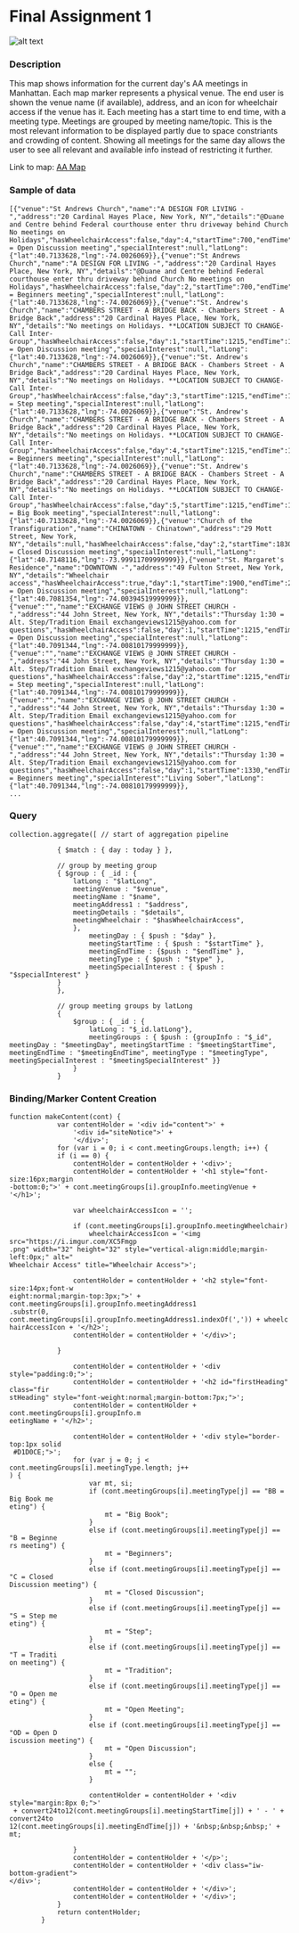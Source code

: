# Final Assignment 1

![alt text](https://raw.githubusercontent.com/noalarms/data-structures/master/final1/map1.png "AA map")

### Description
This map shows information for the current day's AA meetings in Manhattan.  Each map marker represents a physical venue. The end user is shown the venue name (if available), address, and an icon for wheelchair access if the venue has it.  Each meeting has a start time to end time, with a meeting type. Meetings are grouped by meeting name/topic. This is the most relevant information to be displayed partly due to space constriants and crowding of content. Showing all meetings for the same day allows the user to see all relevant and available info instead of restricting it further.

Link to map: [AA Map](http://ec2-54-165-90-63.compute-1.amazonaws.com:3000/aa)

### Sample of data

	[{"venue":"St Andrews Church","name":"A DESIGN FOR LIVING -","address":"20 Cardinal Hayes Place, New York, NY","details":"@Duane and Centre behind Federal courthouse enter thru driveway behind Church No meetings on Holidays","hasWheelchairAccess":false,"day":4,"startTime":700,"endTime":800,"type":"OD = Open Discussion meeting","specialInterest":null,"latLong":{"lat":40.7133628,"lng":-74.0026069}},{"venue":"St Andrews Church","name":"A DESIGN FOR LIVING -","address":"20 Cardinal Hayes Place, New York, NY","details":"@Duane and Centre behind Federal courthouse enter thru driveway behind Church No meetings on Holidays","hasWheelchairAccess":false,"day":2,"startTime":700,"endTime":800,"type":"B = Beginners meeting","specialInterest":null,"latLong":{"lat":40.7133628,"lng":-74.0026069}},{"venue":"St. Andrew's Church","name":"CHAMBERS STREET - A BRIDGE BACK - Chambers Street - A Bridge Back","address":"20 Cardinal Hayes Place, New York, NY","details":"No meetings on Holidays. **LOCATION SUBJECT TO CHANGE- Call Inter-Group","hasWheelchairAccess":false,"day":1,"startTime":1215,"endTime":1315,"type":"OD = Open Discussion meeting","specialInterest":null,"latLong":{"lat":40.7133628,"lng":-74.0026069}},{"venue":"St. Andrew's Church","name":"CHAMBERS STREET - A BRIDGE BACK - Chambers Street - A Bridge Back","address":"20 Cardinal Hayes Place, New York, NY","details":"No meetings on Holidays. **LOCATION SUBJECT TO CHANGE- Call Inter-Group","hasWheelchairAccess":false,"day":3,"startTime":1215,"endTime":1315,"type":"S = Step meeting","specialInterest":null,"latLong":{"lat":40.7133628,"lng":-74.0026069}},{"venue":"St. Andrew's Church","name":"CHAMBERS STREET - A BRIDGE BACK - Chambers Street - A Bridge Back","address":"20 Cardinal Hayes Place, New York, NY","details":"No meetings on Holidays. **LOCATION SUBJECT TO CHANGE- Call Inter-Group","hasWheelchairAccess":false,"day":4,"startTime":1215,"endTime":1315,"type":"B = Beginners meeting","specialInterest":null,"latLong":{"lat":40.7133628,"lng":-74.0026069}},{"venue":"St. Andrew's Church","name":"CHAMBERS STREET - A BRIDGE BACK - Chambers Street - A Bridge Back","address":"20 Cardinal Hayes Place, New York, NY","details":"No meetings on Holidays. **LOCATION SUBJECT TO CHANGE- Call Inter-Group","hasWheelchairAccess":false,"day":5,"startTime":1215,"endTime":1315,"type":"BB = Big Book meeting","specialInterest":null,"latLong":{"lat":40.7133628,"lng":-74.0026069}},{"venue":"Church of the Transfiguration","name":"CHINATOWN - Chinatown","address":"29 Mott Street, New York, NY","details":null,"hasWheelchairAccess":false,"day":2,"startTime":1830,"endTime":1930,"type":"C = Closed Discussion meeting","specialInterest":null,"latLong":{"lat":40.7148116,"lng":-73.99911709999999}},{"venue":"St. Margaret's Residence","name":"DOWNTOWN -","address":"49 Fulton Street, New York, NY","details":"Wheelchair access","hasWheelchairAccess":true,"day":1,"startTime":1900,"endTime":2000,"type":"OD = Open Discussion meeting","specialInterest":null,"latLong":{"lat":40.7081354,"lng":-74.00394519999999}},{"venue":"","name":"EXCHANGE VIEWS @ JOHN STREET CHURCH -","address":"44 John Street, New York, NY","details":"Thursday 1:30 = Alt. Step/Tradition Email exchangeviews1215@yahoo.com for questions","hasWheelchairAccess":false,"day":1,"startTime":1215,"endTime":1315,"type":"OD = Open Discussion meeting","specialInterest":null,"latLong":{"lat":40.7091344,"lng":-74.00810179999999}},{"venue":"","name":"EXCHANGE VIEWS @ JOHN STREET CHURCH -","address":"44 John Street, New York, NY","details":"Thursday 1:30 = Alt. Step/Tradition Email exchangeviews1215@yahoo.com for questions","hasWheelchairAccess":false,"day":2,"startTime":1215,"endTime":1315,"type":"S = Step meeting","specialInterest":null,"latLong":{"lat":40.7091344,"lng":-74.00810179999999}},{"venue":"","name":"EXCHANGE VIEWS @ JOHN STREET CHURCH -","address":"44 John Street, New York, NY","details":"Thursday 1:30 = Alt. Step/Tradition Email exchangeviews1215@yahoo.com for questions","hasWheelchairAccess":false,"day":4,"startTime":1215,"endTime":1315,"type":"OD = Open Discussion meeting","specialInterest":null,"latLong":{"lat":40.7091344,"lng":-74.00810179999999}},{"venue":"","name":"EXCHANGE VIEWS @ JOHN STREET CHURCH -","address":"44 John Street, New York, NY","details":"Thursday 1:30 = Alt. Step/Tradition Email exchangeviews1215@yahoo.com for questions","hasWheelchairAccess":false,"day":1,"startTime":1330,"endTime":1430,"type":"B = Beginners meeting","specialInterest":"Living Sober","latLong":{"lat":40.7091344,"lng":-74.00810179999999}},
	...


### Query
	collection.aggregate([ // start of aggregation pipeline
	        
	            { $match : { day : today } },

	            // group by meeting group
	            { $group : { _id : {
	                latLong : "$latLong",
	                meetingVenue : "$venue",
	                meetingName : "$name",
	                meetingAddress1 : "$address",
	                meetingDetails : "$details",
	                meetingWheelchair : "$hasWheelchairAccess",
	                },
	                    meetingDay : { $push : "$day" },
	                    meetingStartTime : { $push : "$startTime" },
	                    meetingEndTime : {$push : "$endTime" }, 
	                    meetingType : { $push : "$type" },
	                    meetingSpecialInterest : { $push : "$specialInterest" }
	            }
	            },
	            
	            // group meeting groups by latLong
	            {
	                $group : { _id : { 
	                    latLong : "$_id.latLong"},
	                    meetingGroups : { $push : {groupInfo : "$_id", meetingDay : "$meetingDay", meetingStartTime : "$meetingStartTime", 
	meetingEndTime : "$meetingEndTime", meetingType : "$meetingType", meetingSpecialInterest : "$meetingSpecialInterest" }}
	                }
	            }

### Binding/Marker Content Creation

	function makeContent(cont) {
	            var contentHolder = '<div id="content">' +
	                '<div id="siteNotice">' +
	                '</div>';
	            for (var i = 0; i < cont.meetingGroups.length; i++) {
	            if (i == 0) {
	                contentHolder = contentHolder + '<div>';
	                contentHolder = contentHolder + '<h1 style="font-size:16px;margin
	-bottom:0;">' + cont.meetingGroups[i].groupInfo.meetingVenue + '</h1>';
	                
	                var wheelchairAccessIcon = '';
	                
	                if (cont.meetingGroups[i].groupInfo.meetingWheelchair)
	                    wheelchairAccessIcon = '<img src="https://i.imgur.com/XC5Fmgp
	.png" width="32" height="32" style="vertical-align:middle;margin-left:0px;" alt="
	Wheelchair Access" title="Wheelchair Access">';
	                
	                contentHolder = contentHolder + '<h2 style="font-size:14px;font-w
	eight:normal;margin-top:3px;">' + cont.meetingGroups[i].groupInfo.meetingAddress1
	.substr(0, cont.meetingGroups[i].groupInfo.meetingAddress1.indexOf(',')) + wheelc
	hairAccessIcon + '</h2>';
	                contentHolder = contentHolder + '</div>';
	           
	            }

	                contentHolder = contentHolder + '<div style="padding:0;">';
	                contentHolder = contentHolder + '<h2 id="firstHeading" class="fir
	stHeading" style="font-weight:normal;margin-bottom:7px;">';
	                contentHolder = contentHolder + cont.meetingGroups[i].groupInfo.m
	eetingName + '</h2>';
	                
	                contentHolder = contentHolder + '<div style="border-top:1px solid
	 #D1D0CE;">';
	                for (var j = 0; j < cont.meetingGroups[i].meetingType.length; j++
	) {
	                    var mt, si;
	                    if (cont.meetingGroups[i].meetingType[j] == "BB = Big Book me
	eting") {
	                        mt = "Big Book";
	                    }
	                    else if (cont.meetingGroups[i].meetingType[j] == "B = Beginne
	rs meeting") {
	                        mt = "Beginners";
	                    }
	                    else if (cont.meetingGroups[i].meetingType[j] == "C = Closed 
	Discussion meeting") {
	                        mt = "Closed Discussion";
	                    }
	                    else if (cont.meetingGroups[i].meetingType[j] == "S = Step me
	eting") {
	                        mt = "Step";
	                    }
	                    else if (cont.meetingGroups[i].meetingType[j] == "T = Traditi
	on meeting") {
	                        mt = "Tradition";
	                    }
	                    else if (cont.meetingGroups[i].meetingType[j] == "O = Open me
	eting") {
	                        mt = "Open Meeting";
	                    }
	                    else if (cont.meetingGroups[i].meetingType[j] == "OD = Open D
	iscussion meeting") {
	                        mt = "Open Discussion";
	                    }
	                    else {
	                        mt = "";
	                    }
	                        
	                    contentHolder = contentHolder + '<div style="margin:8px 0;">'
	 + convert24to12(cont.meetingGroups[i].meetingStartTime[j]) + ' - ' + convert24to
	12(cont.meetingGroups[i].meetingEndTime[j]) + '&nbsp;&nbsp;&nbsp;' + mt;
	                    
	                }
	                contentHolder = contentHolder + '</p>';
	                contentHolder = contentHolder + '<div class="iw-bottom-gradient">
	</div>';
	                contentHolder = contentHolder + '</div>';
	                contentHolder = contentHolder + '</div>';
	            }
	            return contentHolder;
	        }